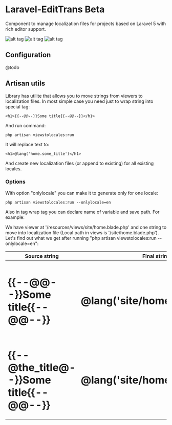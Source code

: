 # Laravel-EditTrans Beta

Component to manage localization files for projects based on Laravel 5 with rich editor support.

![alt tag](http://ambermuseum.ru/upl/ckeditor/2016-04-05_19-50-58.png)
![alt tag](http://ambermuseum.ru/upl/ckeditor/2016-04-05_19-54-41.png)
![alt tag](http://ambermuseum.ru/upl/ckeditor/2016-04-05_19-58-16.png)

## Configuration

@todo

## Artisan utils

Library has utilite that allows you to move strings from viewers to localization files.
In most simple case you need just to wrap string into special tag:

```
<h1>{{--@@--}}Some title{{--@@--}}</h1>
```

And run command:

```
php artisan viewstolocales:run
```

It will replace text to:

```
<h1>@lang('home.some_title')</h1>
```

And create new localization files (or append to existing) for all existing locales.

### Options

With option "onlylocale" you can make it to generate only for one locale:

```
php artisan viewstolocales:run --onlylocale=en
```

Also in tag wrap tag you can declare name of variable and save path. For example:

We have viewer at '/resources/views/site/home.blade.php' and one string to move into localization file (Local path in views is '/site/home.blade.php').
Let's find out what we get after running "php artisan viewstolocales:run --onlylocale=en":

| Source string                                               |    Final string                         | Final localization file           | Comment             |
| ------------------------------------------------------------|-----------------------------------------|-----------------------------------|---------------------|
| <h1>\{\{\-\-@@\-\-\}\}Some title\{\{\-\-@@\-\-\}\}</h1>             | <h1>@lang('site/home.some_title')</h1>  | /resources/lang/en/site/home.php  |   ["some_title" => "Some title"]   | Use original dir and file name, generate var name based on var text. |
| <h1>\{\{\-\-@the_title@\-\-\}\}Some title\{\{\-\-@@\-\-\}\}</h1>    | <h1>@lang('site/home.the_title')</h1>   | /resources/lang/en/site/home.php  |   ["the_title"  => "Some title"]   | Use original dir and file name, set var name. |
